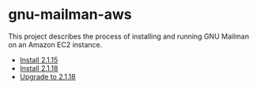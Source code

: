 # gnu-mailman-aws

This project describes the process of installing and running GNU Mailman on an Amazon EC2 instance. 

* [Install 2.1.15](/docs/2.1.15.install.md)
* [Install 2.1.18](/docs/2.1.15.install.md)
* [Upgrade to 2.1.18](/docs/2.1.15.upgrade.md)

